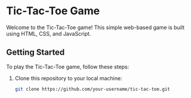 # Tic-Tac-Toe Game

Welcome to the Tic-Tac-Toe game! This simple web-based game is built using HTML, CSS, and JavaScript.

## Getting Started

To play the Tic-Tac-Toe game, follow these steps:

1. Clone this repository to your local machine:
   ```bash
   git clone https://github.com/your-username/tic-tac-toe.git

